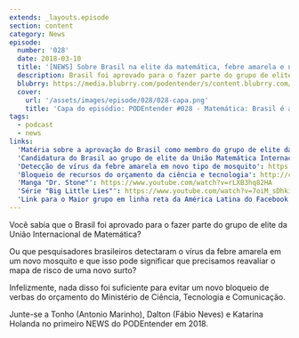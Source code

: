 ```yaml
---
extends: _layouts.episode
section: content
category: News
episode:
  number: '028'
  date: 2018-03-10
  title: '[NEWS] Sobre Brasil na elite da matemática, febre amarela e novo bloqueio do orçamento'
  description: Brasil foi aprovado para o fazer parte do grupo de elite da União Internacional de Matemática, pesquisadores brasileiros detectaram o vírus da febre amarela e um novo bloqueio de verbas do orçamento do Ministério de Ciência, Tecnologia e Comunicação foi feito.
  blubrry: https://media.blubrry.com/podentender/s/content.blubrry.com/podentender/PODEntender_28_NEWS.mp3
  cover:
    url: '/assets/images/episode/028/028-capa.png'
    title: 'Capa do episódio: PODEntender #028 - Matemática: Brasil é aprovado como membro de grupo de elite. Febre Amarela: vírus é detectado em novo tipo de mosquito. 477 milhões: orçamento da ciência e tecnologia bloqueado.'
tags:
  - podcast
  - news
links:
  'Matéria sobre a aprovação do Brasil como membro do grupo de elite da União Matemática Internacional': https://oglobo.globo.com/sociedade/brasil-entra-para-grupo-de-elite-da-uniao-matematica-internacional-22328145
  'Candidatura do Brasil ao grupo de elite da União Matemática Internacional': https://impa.br/wp-content/uploads/2018/01/Brazilian_Mathematics_2018.pdf
  'Detecção de vírus da febre amarela em novo tipo de mosquito': https://exame.abril.com.br/ciencia/pesquisa-detecta-virus-da-febre-amarela-em-novo-tipo-de-mosquito/
  'Bloqueio de recursos do orçamento da ciência e tecnologia': http://ciencia.estadao.com.br/noticias/geral,orcamento-da-ciencia-e-tecnologia-tem-r-477-milhoes-bloqueados,70002179415
  'Manga "Dr. Stone"': https://www.youtube.com/watch?v=rLXB3hq82HA
  'Série "Big Little Lies"': https://www.youtube.com/watch?v=7oiM_sDhkiY
  'Link para o Maior grupo em linha reta da América Latina do Facebook': http://bit.ly/OMaiorGrupo
---
```


Você sabia que o Brasil foi aprovado para o fazer parte do grupo de elite da
União Internacional de Matemática?

Ou que pesquisadores brasileiros detectaram o vírus da febre amarela em um novo mosquito
e que isso pode significar que precisamos reavaliar o mapa de risco de uma novo surto?

Infelizmente, nada disso foi suficiente para evitar um novo bloqueio de verbas do orçamento
do Ministério de Ciência, Tecnologia e Comunicação.

Junte-se a Tonho (Antonio Marinho), Dalton (Fábio Neves) e Katarina Holanda no primeiro NEWS do PODEntender em 2018.
